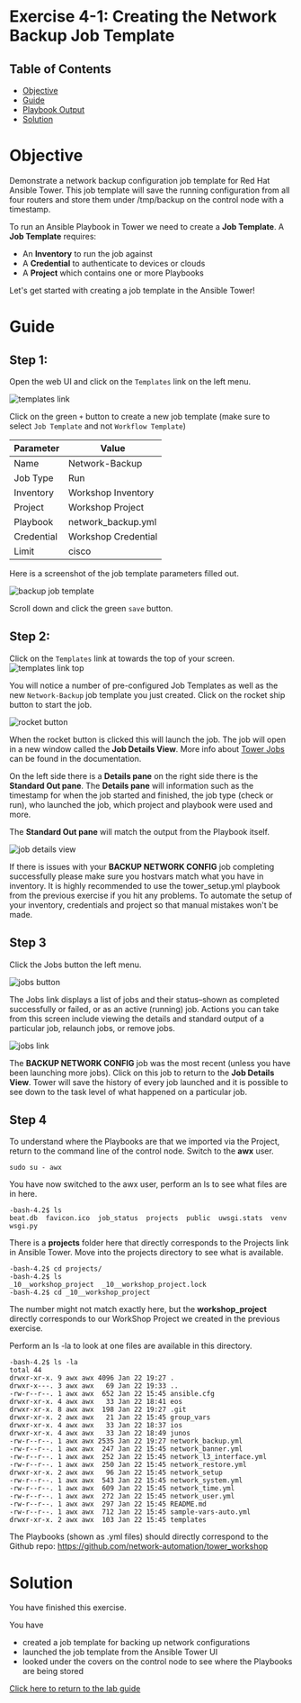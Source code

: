# Exercise 4-1: Creating the Network Backup Job Template

## Table of Contents

- [Objective](#objective)
- [Guide](#guide)
- [Playbook Output](#playbook-output)
- [Solution](#solution)

# Objective

Demonstrate a network backup configuration job template for Red Hat Ansible Tower.  This job template will save the running configuration from all four routers and store them under /tmp/backup on the control node with a timestamp.

To run an Ansible Playbook in Tower we need to create a **Job Template**.  A **Job Template** requires:
 - An **Inventory** to run the job against
 - A **Credential** to authenticate to devices or clouds
 - A **Project** which contains one or more Playbooks

Let's get started with creating a job template in the Ansible Tower!

# Guide

## Step 1:

Open the web UI and click on the `Templates` link on the left menu.

![templates link](images/templates.png)

Click on the green `+` button to create a new job template (make sure to select `Job Template` and not `Workflow Template`)

| Parameter | Value |
|---|---|
| Name  | Network-Backup  |
|  Job Type |  Run |
|  Inventory |  Workshop Inventory |
|  Project |  Workshop Project |
|  Playbook |  network_backup.yml |
|  Credential |  Workshop Credential |
|  Limit  | cisco |

Here is a screenshot of the job template parameters filled out.

![backup job template](images/backup.png)

Scroll down and click the green `save` button.

## Step 2:

Click on the `Templates` link at towards the top of your screen.
![templates link top](images/toptemplates.png)

You will notice a number of pre-configured Job Templates as well as the new `Network-Backup` job template you just created.  Click on the rocket ship button to start the job.

![rocket button](images/rocket.png)

When the rocket button is clicked this will launch the job.  The job will open in a new window called the **Job Details View**.  More info about [Tower Jobs](https://docs.ansible.com/ansible-tower/latest/html/userguide/jobs.html) can be found in the documentation.

On the left side there is a **Details pane** on the right side there is the **Standard Out pane**.  The **Details pane** will information such as the timestamp for when the job started and finished, the job type (check or run), who launched the job, which project and playbook were used and more.  

The **Standard Out pane** will match the output from the Playbook itself.

![job details view](images/jobfinish.png)

If there is issues with your **BACKUP NETWORK CONFIG** job completing successfully please make sure you hostvars match what you have in inventory.  It is highly recommended to use the tower_setup.yml playbook from the previous exercise if you hit any problems.  To automate the setup of your inventory, credentials and project so that manual mistakes won't be made.  

## Step 3

Click the Jobs button the left menu.

![jobs button](images/jobs.png)

The Jobs link displays a list of jobs and their status–shown as completed successfully or failed, or as an active (running) job. Actions you can take from this screen include viewing the details and standard output of a particular job, relaunch jobs, or remove jobs.

![jobs link](images/jobslink.png)

The **BACKUP NETWORK CONFIG** job was the most recent (unless you have been launching more jobs).  Click on this job to return to the **Job Details View**.  Tower will save the history of every job launched and it is possible to see down to the task level of what happened on a particular job.



## Step 4

To understand where the Playbooks are that we imported via the Project, return to the command line of the control node.  Switch to the **awx** user.

```
sudo su - awx
```

You have now switched to the awx user, perform an ls to see what files are in here.

```
-bash-4.2$ ls
beat.db  favicon.ico  job_status  projects  public  uwsgi.stats  venv  wsgi.py
```

There is a **projects** folder here that directly corresponds to the Projects link in Ansible Tower.  Move into the projects directory to see what is available.

```
-bash-4.2$ cd projects/
-bash-4.2$ ls
_10__workshop_project  _10__workshop_project.lock
-bash-4.2$ cd _10__workshop_project
```

The number might not match exactly here, but the **workshop_project** directly corresponds to our WorkShop Project we created in the previous exercise.

Perform an ls -la to look at one files are available in this directory.

```
-bash-4.2$ ls -la
total 44
drwxr-xr-x. 9 awx awx 4096 Jan 22 19:27 .
drwxr-x---. 3 awx awx   69 Jan 22 19:33 ..
-rw-r--r--. 1 awx awx  652 Jan 22 15:45 ansible.cfg
drwxr-xr-x. 4 awx awx   33 Jan 22 18:41 eos
drwxr-xr-x. 8 awx awx  198 Jan 22 19:27 .git
drwxr-xr-x. 2 awx awx   21 Jan 22 15:45 group_vars
drwxr-xr-x. 4 awx awx   33 Jan 22 18:37 ios
drwxr-xr-x. 4 awx awx   33 Jan 22 18:49 junos
-rw-r--r--. 1 awx awx 2535 Jan 22 19:27 network_backup.yml
-rw-r--r--. 1 awx awx  247 Jan 22 15:45 network_banner.yml
-rw-r--r--. 1 awx awx  252 Jan 22 15:45 network_l3_interface.yml
-rw-r--r--. 1 awx awx  250 Jan 22 15:45 network_restore.yml
drwxr-xr-x. 2 awx awx   96 Jan 22 15:45 network_setup
-rw-r--r--. 1 awx awx  543 Jan 22 15:45 network_system.yml
-rw-r--r--. 1 awx awx  609 Jan 22 15:45 network_time.yml
-rw-r--r--. 1 awx awx  272 Jan 22 15:45 network_user.yml
-rw-r--r--. 1 awx awx  297 Jan 22 15:45 README.md
-rw-r--r--. 1 awx awx  712 Jan 22 15:45 sample-vars-auto.yml
drwxr-xr-x. 2 awx awx  103 Jan 22 15:45 templates
```

The Playbooks (shown as .yml files) should directly correspond to the Github repo: https://github.com/network-automation/tower_workshop


# Solution
You have finished this exercise.  

You have
 - created a job template for backing up network configurations
 - launched the job template from the Ansible Tower UI
 - looked under the covers on the control node to see where the Playbooks are being stored

[Click here to return to the lab guide](../README.md)

